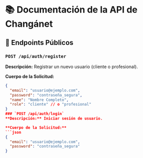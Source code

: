 # 📚 Documentación de la API de Changánet

## 📡 Endpoints Públicos

### `POST /api/auth/register`
**Descripción:** Registrar un nuevo usuario (cliente o profesional).

**Cuerpo de la Solicitud:**
```json
{
  "email": "usuario@ejemplo.com",
  "password": "contraseña_segura",
  "name": "Nombre Completo",
  "role": "cliente" // o "profesional"
}
### `POST /api/auth/login`
**Descripción:** Iniciar sesión de usuario.

**Cuerpo de la Solicitud:**
```json
{
  "email": "usuario@ejemplo.com",
  "password": "contraseña_segura"
}
```